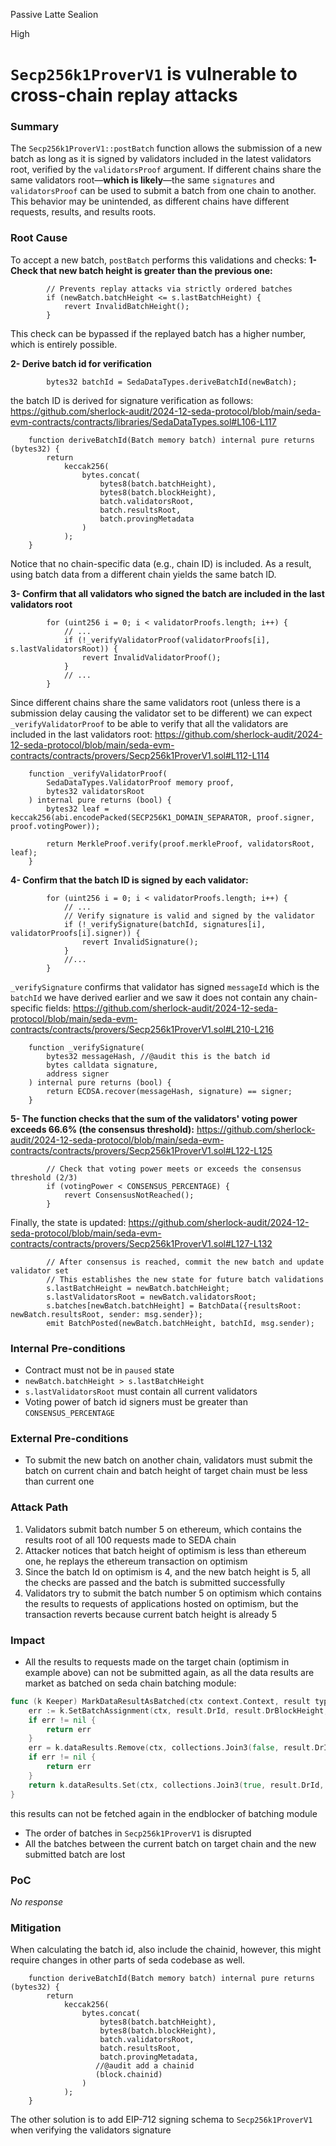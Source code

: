 Passive Latte Sealion

High

# `Secp256k1ProverV1` is vulnerable to cross-chain replay attacks

### Summary

The `Secp256k1ProverV1::postBatch` function allows the submission of a new batch as long as it is signed by validators included in the latest validators root, verified by the `validatorsProof` argument. If different chains share the same validators root—**which is likely**—the same `signatures` and `validatorsProof` can be used to submit a batch from one chain to another. This behavior may be unintended, as different chains have different requests, results, and results roots.

### Root Cause

To accept a new batch, `postBatch` performs this validations and checks:
**1- Check that new batch height is greater than the previous one:**
```solidity
        // Prevents replay attacks via strictly ordered batches
        if (newBatch.batchHeight <= s.lastBatchHeight) {
            revert InvalidBatchHeight();
        } 
```
This check can be bypassed if the replayed batch has a higher number, which is entirely possible.


**2- Derive batch id for verification**
```solidity
        bytes32 batchId = SedaDataTypes.deriveBatchId(newBatch);
```
the batch ID is derived for signature verification as follows:
https://github.com/sherlock-audit/2024-12-seda-protocol/blob/main/seda-evm-contracts/contracts/libraries/SedaDataTypes.sol#L106-L117
```solidity
    function deriveBatchId(Batch memory batch) internal pure returns (bytes32) {
        return
            keccak256(
                bytes.concat(
                    bytes8(batch.batchHeight),
                    bytes8(batch.blockHeight),
                    batch.validatorsRoot,
                    batch.resultsRoot,
                    batch.provingMetadata
                )
            );
    }
```
Notice that no chain-specific data (e.g., chain ID) is included. As a result, using batch data from a different chain yields the same batch ID.


**3- Confirm that all validators who signed the batch are included in the last validators root** 
```solidity
        for (uint256 i = 0; i < validatorProofs.length; i++) {
            // ...
            if (!_verifyValidatorProof(validatorProofs[i], s.lastValidatorsRoot)) {
                revert InvalidValidatorProof();
            }
            // ...
        }
```
Since different chains share the same validators root (unless there is a submission delay causing the validator set to be different) we can expect `_verifyValidatorProof` to be able to verify that all the validators are included in the last validators root:
https://github.com/sherlock-audit/2024-12-seda-protocol/blob/main/seda-evm-contracts/contracts/provers/Secp256k1ProverV1.sol#L112-L114
```solidity
    function _verifyValidatorProof(
        SedaDataTypes.ValidatorProof memory proof,
        bytes32 validatorsRoot
    ) internal pure returns (bool) {
        bytes32 leaf = keccak256(abi.encodePacked(SECP256K1_DOMAIN_SEPARATOR, proof.signer, proof.votingPower));

        return MerkleProof.verify(proof.merkleProof, validatorsRoot, leaf);
    }
```
**4-  Confirm that the batch ID is signed by each validator:**
```solidity
        for (uint256 i = 0; i < validatorProofs.length; i++) {
            // ...
            // Verify signature is valid and signed by the validator
            if (!_verifySignature(batchId, signatures[i], validatorProofs[i].signer)) {
                revert InvalidSignature();
            }
            //...
        }
```
`_verifySignature` confirms that validator has signed `messageId` which is the `batchId` we have derived earlier and we saw it does not contain any chain-specific fields:
https://github.com/sherlock-audit/2024-12-seda-protocol/blob/main/seda-evm-contracts/contracts/provers/Secp256k1ProverV1.sol#L210-L216
```solidity
    function _verifySignature(
        bytes32 messageHash, //@audit this is the batch id
        bytes calldata signature,
        address signer
    ) internal pure returns (bool) {
        return ECDSA.recover(messageHash, signature) == signer;
    }
```

**5- The function checks that the sum of the validators' voting power exceeds 66.6% (the consensus threshold):** 
https://github.com/sherlock-audit/2024-12-seda-protocol/blob/main/seda-evm-contracts/contracts/provers/Secp256k1ProverV1.sol#L122-L125
```solidity
        // Check that voting power meets or exceeds the consensus threshold (2/3)
        if (votingPower < CONSENSUS_PERCENTAGE) {
            revert ConsensusNotReached();
        }
```

Finally, the state is updated:
https://github.com/sherlock-audit/2024-12-seda-protocol/blob/main/seda-evm-contracts/contracts/provers/Secp256k1ProverV1.sol#L127-L132
```solidity
        // After consensus is reached, commit the new batch and update validator set
        // This establishes the new state for future batch validations
        s.lastBatchHeight = newBatch.batchHeight;
        s.lastValidatorsRoot = newBatch.validatorsRoot;
        s.batches[newBatch.batchHeight] = BatchData({resultsRoot: newBatch.resultsRoot, sender: msg.sender});
        emit BatchPosted(newBatch.batchHeight, batchId, msg.sender);
```

### Internal Pre-conditions

- Contract must not be in `paused` state
- `newBatch.batchHeight > s.lastBatchHeight`
- `s.lastValidatorsRoot` must contain all current validators
- Voting power of batch id signers must be greater than `CONSENSUS_PERCENTAGE`

### External Pre-conditions

- To submit the new batch on another chain, validators must submit the batch on current chain and batch height of target chain must be less than current one

### Attack Path

1. Validators submit batch number 5 on ethereum, which contains the results root of all 100 requests made to SEDA chain
2. Attacker notices that batch height of optimism is less than ethereum one, he replays the ethereum transaction on optimism
3. Since the batch Id on optimism is 4, and the new batch height is 5, all the checks are passed and the batch is submitted successfully
4. Validators try to submit the batch number 5 on optimism which contains the results to requests of applications hosted on optimism, but the transaction reverts because current batch height is already 5

### Impact

- All the results to requests made on the target chain (optimism in example above) can not be submitted again, as all the data results are market as batched on seda chain batching module:
```go
func (k Keeper) MarkDataResultAsBatched(ctx context.Context, result types.DataResult, batchNum uint64) error {
	err := k.SetBatchAssignment(ctx, result.DrId, result.DrBlockHeight, batchNum)
	if err != nil {
		return err
	}
	err = k.dataResults.Remove(ctx, collections.Join3(false, result.DrId, result.DrBlockHeight))
	if err != nil {
		return err
	}
	return k.dataResults.Set(ctx, collections.Join3(true, result.DrId, result.DrBlockHeight), result)
}
```
this results can not be fetched again in the endblocker of batching module
- The order of batches in `Secp256k1ProverV1` is disrupted
- All the batches between the current batch on target chain and the new submitted batch are lost

### PoC

_No response_

### Mitigation

When calculating the batch id, also include the chainid, however, this might require changes in other parts of seda codebase as well.
```solidity
    function deriveBatchId(Batch memory batch) internal pure returns (bytes32) {
        return
            keccak256(
                bytes.concat(
                    bytes8(batch.batchHeight),
                    bytes8(batch.blockHeight),
                    batch.validatorsRoot,
                    batch.resultsRoot,
                    batch.provingMetadata,
                   //@audit add a chainid
                   (block.chainid)
                )
            );
    }
```
The other solution is to add EIP-712 signing schema to `Secp256k1ProverV1` when verifying the validators signature
